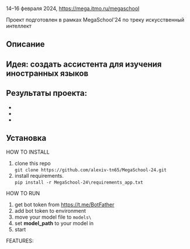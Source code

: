 14–16 февраля 2024, https://mega.itmo.ru/megaschool

Проект подготовлен в рамках MegaSchool'24 по треку искусственный интеллект

## Описание

## Идея: создать ассистента для изучения иностранных языков

## Результаты проекта:

-
-
-

## Установка

HOW TO INSTALL 
1) clone this repo  
`git clone https://github.com/alexiv-tn65/MegaSchool-24.git`
2) install requirements.  
`pip install -r MegaSchool-24\requirements_app.txt`

HOW TO RUN
1) get bot token from https://t.me/BotFather
2) add bot token to environment
3) move your model file to `models\`
4) set **model_path** to your model in
5) start 

FEATURES: